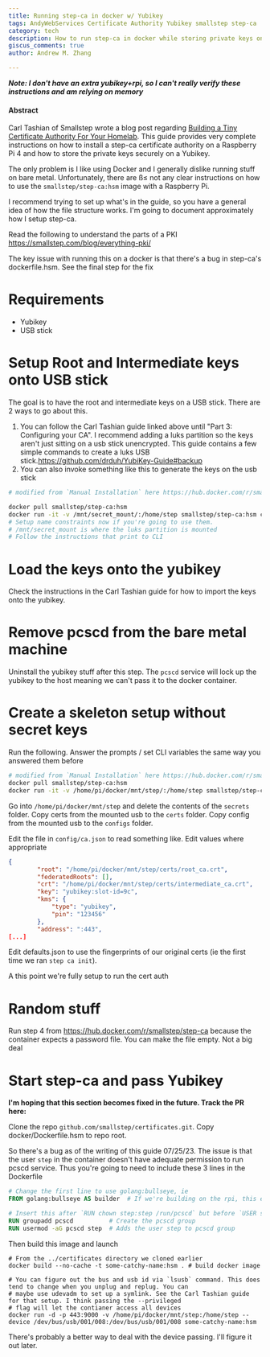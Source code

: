 ```yaml
---
title: Running step-ca in docker w/ Yubikey
tags: AndyWebServices Certificate Authority Yubikey smallstep step-ca 
category: tech
description: How to run step-ca in docker while storing private keys on Yubikey 
giscus_comments: true
author: Andrew M. Zhang

---
```


***Note: I don't have an extra yubikey+rpi, so I can't really verify these instructions and am relying on memory***

#### Abstract
Carl Tashian of Smallstep wrote a blog post regarding [Building a Tiny Certificate Authority For Your Homelab](https://smallstep.com/blog/build-a-tiny-ca-with-raspberry-pi-yubikey/). 
This guide provides very complete instructions on how to install a step-ca certificate authority on a Raspberry Pi 4 
and how to store the private keys securely on a Yubikey.

The only problem is I like using Docker and I generally dislike running stuff on bare metal. Unfortunately, there are ß≤
not any clear instructions on how to use the `smallstep/step-ca:hsm` image with a Raspberry Pi.

I recommend trying to set up what's in the guide, so you have a general idea of how the file structure works. I'm going
to document approximately how I setup step-ca.

Read the following to understand the parts of a PKI https://smallstep.com/blog/everything-pki/

The key issue with running this on a docker is that there's a bug in step-ca's dockerfile.hsm. See the final step
for the fix

# Requirements
* Yubikey
* USB stick

# Setup Root and Intermediate keys onto USB stick

The goal is to have the root and intermediate keys on a USB stick. There are 2 ways to go about this.

1. You can follow the Carl Tashian guide linked above until "Part 3: Configuring your CA". I recommend adding a luks
partition so the keys aren't just sitting on a usb stick unencrypted. This guide contains a few simple commands to
create a luks USB stick.https://github.com/drduh/YubiKey-Guide#backup
2. You can also invoke something like this to generate the keys on the usb stick
```bash
# modified from `Manual Installation` here https://hub.docker.com/r/smallstep/step-ca

docker pull smallstep/step-ca:hsm
docker run -it -v /mnt/secret_mount/:/home/step smallstep/step-ca:hsm ca init --remote-management 
# Setup name constraints now if you're going to use them.
# /mnt/secret_mount is where the luks partition is mounted
# Follow the instructions that print to CLI
```

# Load the keys onto the yubikey

Check the instructions in the Carl Tashian guide for how to import the keys onto the yubikey. 

# Remove pcscd from the bare metal machine

Uninstall the yubikey stuff after this step. The `pcscd` service will lock up the yubikey to the host meaning we can't pass it to
the docker container.

# Create a skeleton setup without secret keys

Run the following. Answer the prompts / set CLI variables the same way you answered them before
```bash
# modified from `Manual Installation` here https://hub.docker.com/r/smallstep/step-ca
docker pull smallstep/step-ca:hsm
docker run -it -v /home/pi/docker/mnt/step/:/home/step smallstep/step-ca:hsm ca init --remote-management 
```

Go into `/home/pi/docker/mnt/step` and delete the contents of the `secrets` folder. Copy certs from the mounted usb
to the `certs` folder. Copy config from the mounted usb to the `configs` folder.

Edit the file in `config/ca.json` to read something like. Edit values where appropriate
```json
{
        "root": "/home/pi/docker/mnt/step/certs/root_ca.crt",
        "federatedRoots": [],
        "crt": "/home/pi/docker/mnt/step/certs/intermediate_ca.crt",
        "key": "yubikey:slot-id=9c",
        "kms": {
            "type": "yubikey",
            "pin": "123456"
        },
        "address": ":443",
[...]
```

Edit defaults.json to use the fingerprints of our original certs (ie the first time we ran `step ca init`). 

A this point we're fully setup to run the cert auth

# Random stuff

Run step 4 from https://hub.docker.com/r/smallstep/step-ca because the container expects a password file. You can make the
file empty. Not a big deal

# Start step-ca and pass Yubikey

****I'm hoping that this section becomes fixed in the future. Track the PR here: <insert PR here>****

Clone the repo `github.com/smallstep/certificates.git`. Copy docker/Dockerfile.hsm to repo root.

So there's a bug as of the writing of this guide 07/25/23. The issue is that the user `step` in the container doesn't
have adequate permission to run pcscd service. Thus you're going to need to include these 3 lines in the Dockerfile
```dockerfile
# Change the first line to use golang:bullseye, ie
FROM golang:bullseye AS builder  # If we're building on the rpi, this ensures we have the right glibc version

# Insert this after `RUN chown step:step /run/pcscd` but before `USER step`
RUN groupadd pcscd          # Create the pcscd group
RUN usermod -aG pcscd step  # Adds the user step to pcscd group
```

Then build this image and launch
```
# From the ../certificates directory we cloned earlier
docker build --no-cache -t some-catchy-name:hsm . # build docker image

# You can figure out the bus and usb id via `lsusb` command. This does tend to change when you unplug and replug. You can
# maybe use udevadm to set up a symlink. See the Carl Tashian guide for that setup. I think passing the --privileged 
# flag will let the contianer access all devices
docker run -d -p 443:9000 -v /home/pi/docker/mnt/step:/home/step --device /dev/bus/usb/001/008:/dev/bus/usb/001/008 some-catchy-name:hsm
```

There's probably a better way to deal with the device passing. I'll figure it out later. 


